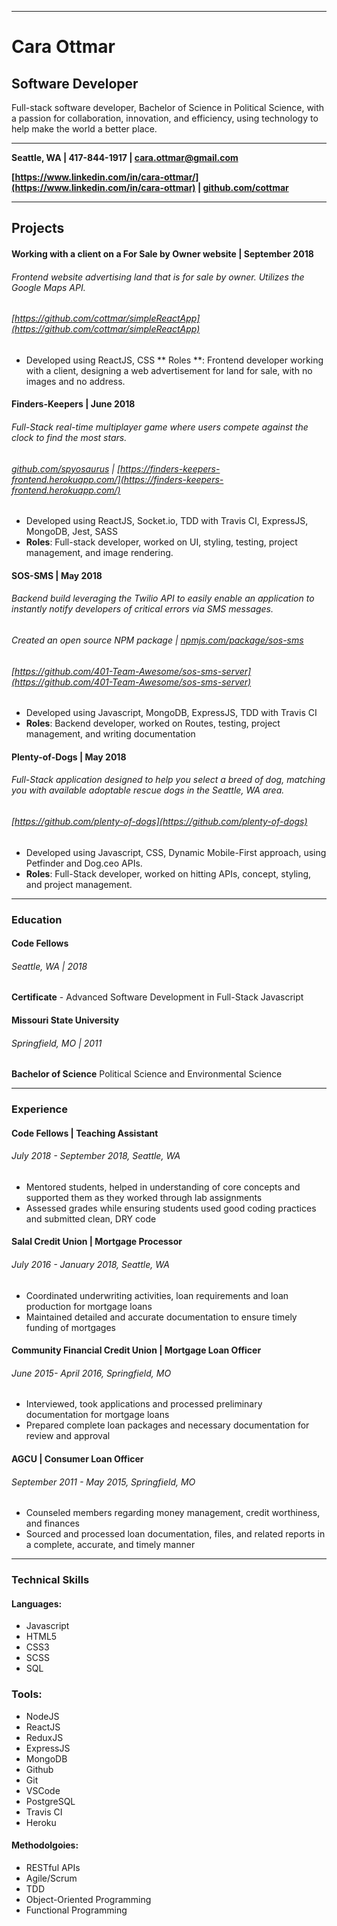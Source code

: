 *** 

# Cara Ottmar
## Software Developer
Full-stack software developer, Bachelor of Science in Political Science, with a passion for collaboration, innovation, and efficiency, using technology to help make the world a better place.

***

**Seattle, WA | 417-844-1917 | cara.ottmar@gmail.com**

**[https://www.linkedin.com/in/cara-ottmar/](https://www.linkedin.com/in/cara-ottmar) | [github.com/cottmar](github.com/cottmar)**

***

## Projects

#### Working with a client on a For Sale by Owner website | September 2018
###### Frontend website advertising land that is for sale by owner. Utilizes the Google Maps API.
###### [https://github.com/cottmar/simpleReactApp](https://github.com/cottmar/simpleReactApp)
* Developed using ReactJS, CSS
** Roles **: Frontend developer working with a client, designing a web advertisement for land for sale, with no images and no address.

#### Finders-Keepers | June 2018 
###### Full-Stack real-time multiplayer game where users compete against the clock to find the most stars. 
###### [github.com/spyosaurus](github.com/spyosaurus) | [https://finders-keepers-frontend.herokuapp.com/](https://finders-keepers-frontend.herokuapp.com/)
* Developed using ReactJS, Socket.io, TDD with Travis CI, ExpressJS, MongoDB, Jest, SASS
* **Roles**: Full-stack developer, worked on UI, styling, testing, project management, and image rendering. 

#### SOS-SMS | May 2018
###### Backend build leveraging the Twilio API to easily enable an application to instantly notify developers of critical errors via SMS messages. 
###### Created an open source NPM package | [npmjs.com/package/sos-sms](npmjs.com/package/sos-sms)
###### [https://github.com/401-Team-Awesome/sos-sms-server](https://github.com/401-Team-Awesome/sos-sms-server) 
* Developed using Javascript, MongoDB, ExpressJS, TDD with Travis CI
* **Roles**: Backend developer, worked on Routes, testing, project management, and writing documentation 

#### Plenty-of-Dogs | May 2018
###### Full-Stack application designed to help you select a breed of dog, matching you with available adoptable rescue dogs in the Seattle, WA area. 
###### [https://github.com/plenty-of-dogs](https://github.com/plenty-of-dogs)
* Developed using Javascript, CSS, Dynamic Mobile-First approach, using Petfinder and Dog.ceo APIs. 
* **Roles**: Full-Stack developer, worked on hitting APIs, concept, styling, and project management.

*** 

### Education

#### Code Fellows
###### Seattle, WA | 2018
**Certificate** - Advanced Software Development in Full-Stack Javascript

#### Missouri State University
###### Springfield, MO | 2011
**Bachelor of Science** Political Science and Environmental Science

***

### Experience
#### Code Fellows | Teaching Assistant
###### July 2018 - September 2018, Seattle, WA
* Mentored students, helped in understanding of core concepts and supported them as they worked through lab assignments
* Assessed grades while ensuring students used good coding practices and submitted clean, DRY code

#### Salal Credit Union | Mortgage Processor
###### July  2016 - January 2018,  Seattle, WA
* Coordinated underwriting activities, loan requirements and loan production for mortgage loans
* Maintained detailed and accurate documentation to ensure timely funding of mortgages

#### Community Financial Credit Union | Mortgage Loan Officer
###### June 2015- April 2016, Springfield, MO
* Interviewed, took applications and processed preliminary documentation for mortgage loans
* Prepared complete loan packages and necessary documentation for review and approval 

#### AGCU | Consumer Loan Officer
###### September 2011 - May 2015,  Springfield, MO
* Counseled members regarding money management, credit worthiness, and finances
* Sourced  and processed loan documentation, files, and related reports in a complete, accurate, and timely manner

*** 

### Technical Skills

#### Languages:
* Javascript
* HTML5
* CSS3
* SCSS
* SQL

### Tools:
* NodeJS
* ReactJS
* ReduxJS
* ExpressJS
* MongoDB
* Github
* Git
* VSCode
* PostgreSQL
* Travis CI
* Heroku

#### Methodolgoies:
* RESTful APIs
* Agile/Scrum
* TDD
* Object-Oriented Programming
* Functional Programming